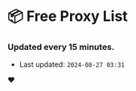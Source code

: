 # :package: Free Proxy List
### Updated every 15 minutes.

- Last updated: `2024-08-27 03:31`

:heart:
